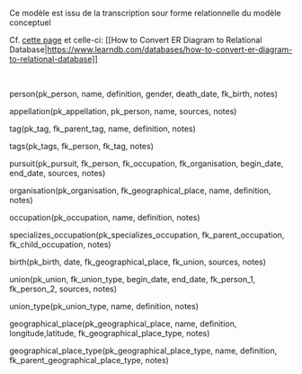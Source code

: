 Ce modèle est issu de la transcription sour forme relationnelle du modèle conceptuel

Cf. [cette page](http://phn-wiki.ish-lyon.cnrs.fr/doku.php?id=intro_histoire_numerique:modele_logique&#le_modele_logique_ou_relationnel) et celle-ci: [[How to Convert ER Diagram to Relational Database|https://www.learndb.com/databases/how-to-convert-er-diagram-to-relational-database]]

<br/>

person(pk_person, name, definition, gender, death_date, fk_birth, notes)

appellation(pk_appellation, pk_person, name, sources, notes)

tag(pk_tag, fk_parent_tag, name, definition, notes)

tags(pk_tags, fk_person, fk_tag, notes)

pursuit(pk_pursuit, fk_person, fk_occupation, fk_organisation, begin_date, end_date, sources, notes)

organisation(pk_organisation, fk_geographical_place, name, definition, notes)

occupation(pk_occupation, name, definition, notes)

specializes_occupation(pk_specializes_occupation, fk_parent_occupation, fk_child_occupation, notes)

birth(pk_birth, date, fk_geographical_place, fk_union, sources, notes)

union(pk_union, fk_union_type, begin_date, end_date, fk_person_1, fk_person_2, sources, notes)

union_type(pk_union_type, name, definition, notes)

geographical_place(pk_geographical_place, name, definition, longitude,latitude, fk_geographical_place_type, notes)

geographical_place_type(pk_geographical_place_type, name, definition, fk_parent_geographical_place_type, notes) 